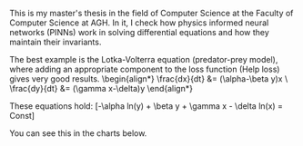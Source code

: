 This is my master's thesis in the field of Computer Science at the Faculty of Computer Science at AGH. In it, I check how physics informed neural networks (PINNs) work in solving differential equations and how they maintain their invariants.

The best example is the Lotka-Volterra equation (predator-prey model), where adding an appropriate component to the loss function (Help loss) gives very good results. 
\begin{align*}
    \frac{dx}{dt} &= (\alpha-\beta y)x \\
    \frac{dy}{dt} &= (\gamma x-\delta)y
\end{align*}

These equations hold:
\[-\alpha ln(y) + \beta y + \gamma x - \delta ln(x) = Const\]

You can see this in the charts below.

